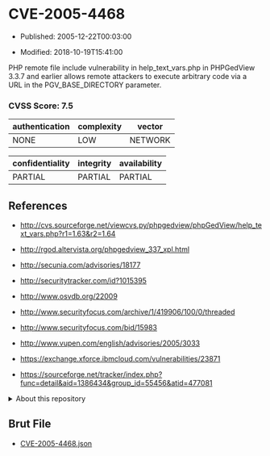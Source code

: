 # CVE-2005-4468

- Published: 2005-12-22T00:03:00

- Modified: 2018-10-19T15:41:00

PHP remote file include vulnerability in help_text_vars.php in PHPGedView 3.3.7 and earlier allows remote attackers to execute arbitrary code via a URL in the PGV_BASE_DIRECTORY parameter.

### CVSS Score: **7.5**

| authentication | complexity | vector |
| --- | --- | --- |
| NONE | LOW | NETWORK |

| confidentiality | integrity | availability |
| --- | --- | --- |
| PARTIAL | PARTIAL | PARTIAL |

## References

* http://cvs.sourceforge.net/viewcvs.py/phpgedview/phpGedView/help_text_vars.php?r1=1.63&r2=1.64

* http://rgod.altervista.org/phpgedview_337_xpl.html

* http://secunia.com/advisories/18177

* http://securitytracker.com/id?1015395

* http://www.osvdb.org/22009

* http://www.securityfocus.com/archive/1/419906/100/0/threaded

* http://www.securityfocus.com/bid/15983

* http://www.vupen.com/english/advisories/2005/3033

* https://exchange.xforce.ibmcloud.com/vulnerabilities/23871

* https://sourceforge.net/tracker/index.php?func=detail&aid=1386434&group_id=55456&atid=477081

<details>
<summary>About this repository</summary> 

  This repository is part of the project [Live Hack CVE](https://github.com/Live-Hack-CVE). Main website can be found [www.live-hack.org](https://www.live-hack.org) 
  
  Made by [Sn0wAlice](https://github.com/Sn0wAlice) for the people that care about security and need to have a feed of the latest CVEs. Hope you enjoy it, don't forget to star the repo and follow me on [Twitter](https://twitter.com/Sn0wAlice) and [Github](https://github.com/Sn0wAlice). And that is my [personnal website](https://www.alice-snow.me/)

  - [Home Page](https://github.com/Live-Hack-CVE)
  - [Framework](https://github.com/Live-Hack-CVE/cve-framework)
  - [CVE database](https://github.com/Live-Hack-CVE/full_database)
  - [Changelog](https://github.com/Live-Hack-CVE/Changelog)
</details>

## Brut File

* [CVE-2005-4468.json](https://raw.githubusercontent.com/Live-Hack-CVE/full_database/main/cves/2005/CVE-2005-4468.json)

